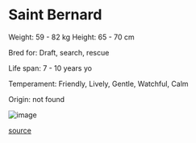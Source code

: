 # Saint Bernard

Weight: 59 - 82 kg
Height: 65 - 70 cm

Bred for: Draft, search, rescue

Life span: 7 - 10 years yo

Temperament: Friendly, Lively, Gentle, Watchful, Calm

Origin: not found

![image](https://cdn2.thedogapi.com/images/_Qf9nfRzL.png)

[source](https://api.thedogapi.com/v1/breeds/212)
